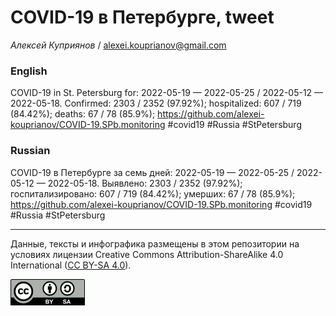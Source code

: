 COVID-19 в Петербурге, tweet
============================

*Алексей Куприянов* /
<a href="mailto:alexei.kouprianov@gmail.com" class="email">alexei.kouprianov@gmail.com</a>

### English

COVID-19 in St. Petersburg for: 2022-05-19 — 2022-05-25 / 2022-05-12 —
2022-05-18. Сonfirmed: 2303 / 2352 (97.92%); hospitalized: 607 / 719
(84.42%); deaths: 67 / 78 (85.9%);
<a href="https://github.com/alexei-kouprianov/COVID-19.SPb.monitoring" class="uri">https://github.com/alexei-kouprianov/COVID-19.SPb.monitoring</a>
\#covid19 \#Russia \#StPetersburg

### Russian

COVID-19 в Петербурге за семь дней: 2022-05-19 — 2022-05-25 / 2022-05-12
— 2022-05-18. Выявлено: 2303 / 2352 (97.92%); госпитализировано: 607 /
719 (84.42%); умерших: 67 / 78 (85.9%);
<a href="https://github.com/alexei-kouprianov/COVID-19.SPb.monitoring" class="uri">https://github.com/alexei-kouprianov/COVID-19.SPb.monitoring</a>
\#covid19 \#Russia \#StPetersburg

------------------------------------------------------------------------

Данные, тексты и инфографика размещены в этом репозитории на условиях
лицензии Creative Commons Attribution-ShareAlike 4.0 International ([CC
BY-SA 4.0](https://creativecommons.org/licenses/by-sa/4.0/)).

![](../misc/CC-BY-SA-icon.png "CC-BY-SA")
